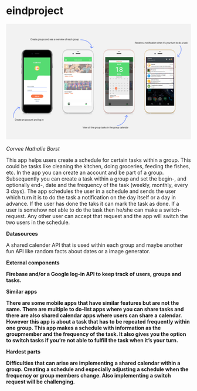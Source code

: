 # eindproject

![Alt text](https://raw.githubusercontent.com/nathaliejborst/eindproject/master/doc/proposaleindproject.png)

<i>Corvee
Nathalie Borst</i>


This app helps users create a schedule for certain tasks within a group. This could be tasks like cleaning the kitchen, doing groceries, feeding the fishes, etc. In the app you can create an account and be part of a group. Subsequently you can create a task within a group and set the begin-, and optionally end-, date and the frequency of the task (weekly, monthly, every 3 days). The app schedules the user in a schedule and sends the user which turn it is to do the task a notification on the day itself or a day in advance. If the user has done the taks it can mark the task as done. If a user is somehow not able to do the task then he/she can make a switch-request. Any other user can accept that request and the app will switch the two users in the schedule. 


<b>Datasources</b>

A shared calender API that is used within each group and maybe another fun API like random facts about dates or a image generator. 


<b>External components<b/>
  
Firebase and/or a Google log-in API to keep track of users, groups and tasks.


<b>Similar apps</b>

There are some mobile apps that have similar features but are not the same. There are multiple to do-list apps where you can share tasks and there are also shared calendar apps where users can share a calendar. However this app is about a task that has to be repeated frequently within one group. This app makes a schedule with information as the groupmember and the frequency of the task. It also gives you the option to switch tasks if you’re not able to fulfill the task when it’s your turn.


<b>Hardest parts</b>

Difficulties that can arise are implementing a shared calendar within a group. Creating a schedule and especially adjusting a schedule when the frequency or group members change. Also implementing a switch request will be challenging. 

